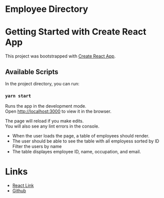 #   Employee Directory

# Getting Started with Create React App

This project was bootstrapped with [Create React App](https://github.com/facebook/create-react-app).

## Available Scripts

In the project directory, you can run:

### `yarn start`

Runs the app in the development mode.\
Open [http://localhost:3000](http://localhost:3000) to view it in the browser.

The page will reload if you make edits.\
You will also see any lint errors in the console.

*   When the user loads the page, a table of employees should render. 
*   The user should be able to see the table with all employess sorted by ID Filter the users by name
*   The table displayes employee ID, name, occupation, and email.

# Links

*   [React Link]()
*   [Github](https://github.com/Moon-Ingenium/Employee-Directory.git)
